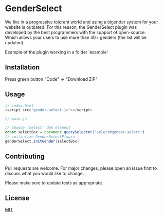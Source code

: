 # GenderSelect

We live in a progressive tolerant world and using a bigender system for your website is outdated.
For this reason, the GenderSelect plugin was developed by the best programmers with the support of open-source. 
Which allows your users to use more than 40+ genders (the list will be updated).

Example of the plugin working in a folder 'example'

## Installation

Press green button "Code" => "Download ZIP"

## Usage

```js
// index.html
<script src="gender-select.js"></script>

// main.js

// choose 'Select' dom element
const selectBox = document.querySelector('select#gender-select')
// initialize GenderSelectPlugin
genderSelect.initGender(selectBox)
```

## Contributing
Pull requests are welcome. For major changes, please open an issue first to discuss what you would like to change.

Please make sure to update tests as appropriate.

## License
[MIT](https://choosealicense.com/licenses/mit/)